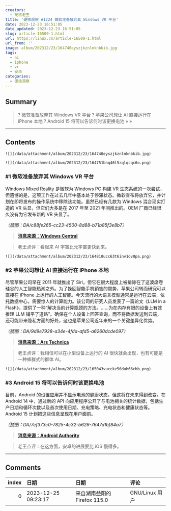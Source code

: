 ```yaml
---
creators:
  - 硬核老王
title: '硬核观察 #1224 微软准备放弃其 Windows VR 平台'
date: 2023-12-23 16:51:05
date_updated: 2023-12-23 16:51:05
slug: article-16500-1.html
url: https://linux.cn/article-16500-1.html
url_from: ''
image: album/202312/23/164740eyszjkznlnknbkib.jpg
tags:
  - ai
  - iphone
  - vr
  - 安卓
categories:
  - 硬核观察
---
```


## Summary

> ? 微软准备放弃其 Windows VR 平台
> ? 苹果公司想让 AI 直接运行在 iPhone 本地
> ? Android 15 将可以告诉何时该更换电池
> » 
> »

***

<!-- more -->

## Contents

`![](/data/attachment/album/202312/23/164740eyszjkznlnknbkib.jpg)`

`![](/data/attachment/album/202312/23/164751bnq46l5zqlqcqc6o.png)`

### #1 微软准备放弃其 Windows VR 平台

Windows Mixed Reality 是微软为 Windows PC 构建 VR 生态系统的一次尝试，但遗憾的是，这项工作在过去几年中基本处于停滞状态。微软宣布将放弃它，并计划在即将发布的操作系统中移除该功能。虽然已经有几款为 Windows 混合现实打造的 VR 头显，但它们大多是在 2017 年至 2021 年间推出的。OEM 厂商已经很久没有为它发布新的 VR 头显了。

*（插图：DA/c88fe265-cc23-4500-8d88-b71b85f3e8b7）*

> 
> **[消息来源：Windows Central](https://www.windowscentral.com/software-apps/windows-11/microsoft-is-killing-its-windows-vr-platform-announces-deprecation-of-windows-mixed-reality)**
> 
> 
> 

> 
> 老王点评：看起来 AI 宇宙比元宇宙更快到来。
> 
> 
> 

`![](/data/attachment/album/202312/23/164810ucc63t6inv1ov0pa.png)`

### #2 苹果公司想让 AI 直接运行在 iPhone 本地

尽管苹果公司早在 2011 年就推出了 Siri，但它在很大程度上被排除在了这波席卷硅谷的人工智能热潮之外。为了挽回智能手机销售的颓势，苹果公司转而研究可以直接在 iPhone 上运行的人工智能。今天流行的大语言模型通常是运行在云端，依托数据中心，需要惊人的计算能力。该公司的研究人员发表了一篇论文《LLM in a Flash》，提供了一种“解决当前计算瓶颈的方法。……为在内存有限的设备上有效推理 LLM 铺平了道路”。确保在个人设备上回答查询，而不将数据发送到云端，还可能带来隐私方面的好处，这也是苹果公司近年来的一个关键差异化优势。

*（插图：DA/9d9e7928-a34e-4fda-afd5-a6260dcde097）*

> 
> **[消息来源：Ars Technica](https://arstechnica.com/apple/2023/12/apple-wants-ai-to-run-directly-on-its-hardware-instead-of-in-the-cloud/)**
> 
> 
> 

> 
> 老王点评：我相信可以在小型设备上运行的 AI 很快就会出现，也有可能是一种蜂群式的群体 AI。
> 
> 
> 

`![](/data/attachment/album/202312/23/165043vucckz56duh66cbb.png)`

### #3 Android 15 将可以告诉何时该更换电池

目前，Android 的设置应用并不显示电池的健康状态，但这将在未来得到改变。在 Android 14 中，通过新的 API 向应用程序公开了与电池相关的统计数据，包括生产日期和循环次数以及首次使用日期、充电策略、充电状态和健康状态等。Android 15 计划把这些信息呈现在用户面前。

*（插图：DA/7ef373c0-7825-4c32-b626-7647a1bf84a7）*

> 
> **[消息来源：Android Authority](https://www.androidauthority.com/android-battery-capacity-estimate-3396532/)**
> 
> 
> 

> 
> 老王点评：在这方面，安卓的进展要比 iOS 慢得多。
> 
> 
>

***

## Comments

|   index | 日期                | 日期                                        | 评论                                            |
|--------:|:--------------------|:--------------------------------------------|:------------------------------------------------|
|       0 | 2023-12-25 09:23:17 | 来自湖南益阳的 Firefox 115.0|GNU/Linux 用户 | 告诉你10年后换电池，然后过完春节你就换手机了... |
